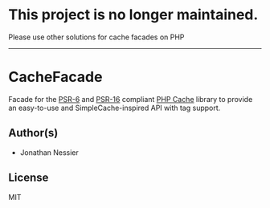 # This project is no longer maintained.
Please use other solutions for cache facades on PHP

------------------------------------------------------------

# CacheFacade
Facade for the [PSR-6](https://www.php-fig.org/psr/psr-6/) and [PSR-16](https://www.php-fig.org/psr/psr-16/) compliant [PHP Cache](http://www.php-cache.com) library to provide an easy-to-use and SimpleCache-inspired API with tag support.

## Author(s)
* Jonathan Nessier

## License
MIT

